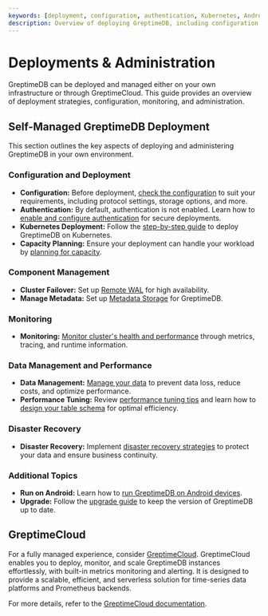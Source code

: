 ```yaml
---
keywords: [deployment, configuration, authentication, Kubernetes, Android, capacity planning, GreptimeCloud]
description: Overview of deploying GreptimeDB, including configuration, authentication, Kubernetes deployment, running on Android, capacity planning, and using GreptimeCloud.
---
```


# Deployments & Administration

GreptimeDB can be deployed and managed either on your own infrastructure or through GreptimeCloud.
This guide provides an overview of deployment strategies, configuration, monitoring, and administration.

## Self-Managed GreptimeDB Deployment

This section outlines the key aspects of deploying and administering GreptimeDB in your own environment.

### Configuration and Deployment

- **Configuration:** Before deployment, [check the configuration](configuration.md) to suit your requirements, including protocol settings, storage options, and more.
- **Authentication:** By default, authentication is not enabled. Learn how to [enable and configure authentication](./authentication/overview.md) for secure deployments.
- **Kubernetes Deployment:** Follow the [step-by-step guide](./deploy-on-kubernetes/overview.md) to deploy GreptimeDB on Kubernetes.
- **Capacity Planning:** Ensure your deployment can handle your workload by [planning for capacity](/user-guide/deployments-administration/capacity-plan.md).

### Component Management

- **Cluster Failover:** Set up [Remote WAL](./remote-wal/quick-start.md) for high availability.
- **Manage Metadata:** Set up [Metadata Storage](./manage-data/overview.md) for GreptimeDB.

### Monitoring

- **Monitoring:** [Monitor cluster's health and performance](./monitoring/overview.md) through metrics, tracing, and runtime information.

### Data Management and Performance

- **Data Management:** [Manage your data](/user-guide/deployments-administration/manage-data/overview.md) to prevent data loss, reduce costs, and optimize performance.
- **Performance Tuning:** Review [performance tuning tips](/user-guide/deployments-administration/performance-tuning/performance-tuning-tips.md) and learn how to [design your table schema](/user-guide/deployments-administration/performance-tuning/design-table.md) for optimal efficiency.

### Disaster Recovery

- **Disaster Recovery:** Implement [disaster recovery strategies](/user-guide/deployments-administration/disaster-recovery/overview.md) to protect your data and ensure business continuity.

### Additional Topics

- **Run on Android:** Learn how to [run GreptimeDB on Android devices](run-on-android.md).
- **Upgrade:** Follow the [upgrade guide](/user-guide/deployments-administration/upgrade.md) to keep the version of GreptimeDB up to date.

## GreptimeCloud

For a fully managed experience,
consider [GreptimeCloud](https://greptime.cloud).
GreptimeCloud enables you to deploy, monitor,
and scale GreptimeDB instances effortlessly, with built-in metrics monitoring and alerting.
It is designed to provide a scalable, efficient,
and serverless solution for time-series data platforms and Prometheus backends.

For more details, refer to the [GreptimeCloud documentation](https://docs.greptime.com/nightly/greptimecloud/overview).
